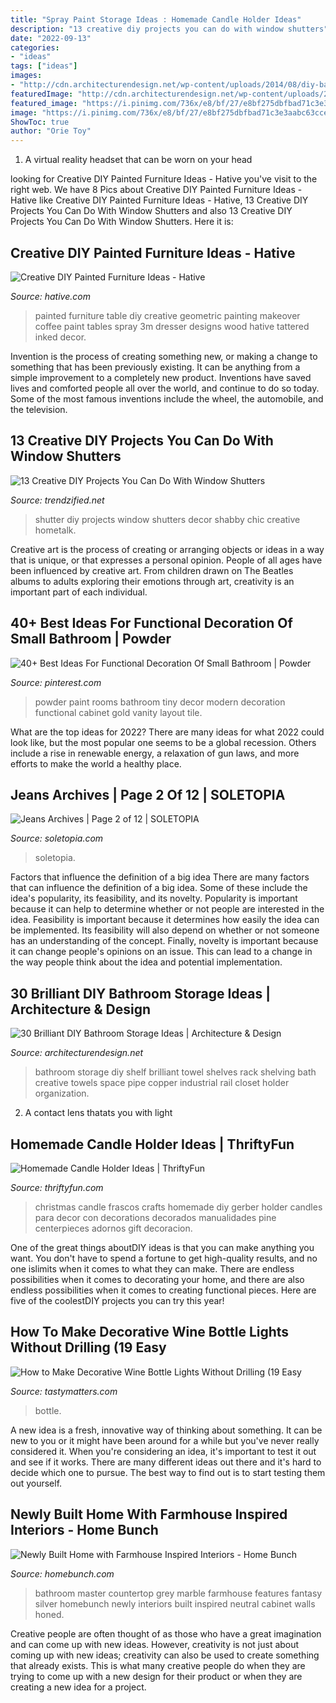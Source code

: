 ```yaml
---
title: "Spray Paint Storage Ideas : Homemade Candle Holder Ideas"
description: "13 creative diy projects you can do with window shutters"
date: "2022-09-13"
categories:
- "ideas"
tags: ["ideas"]
images:
- "http://cdn.architecturendesign.net/wp-content/uploads/2014/08/diy-bathroom-storage-ideas-7.jpg"
featuredImage: "http://cdn.architecturendesign.net/wp-content/uploads/2014/08/diy-bathroom-storage-ideas-7.jpg"
featured_image: "https://i.pinimg.com/736x/e8/bf/27/e8bf275dbfbad71c3e3aabc63cced4e9.jpg"
image: "https://i.pinimg.com/736x/e8/bf/27/e8bf275dbfbad71c3e3aabc63cced4e9.jpg"
ShowToc: true
author: "Orie Toy"
---
```



1. A virtual reality headset that can be worn on your head

	

		
looking for Creative DIY Painted Furniture Ideas - Hative you've visit to the right web. We have 8 Pics about Creative DIY Painted Furniture Ideas - Hative like Creative DIY Painted Furniture Ideas - Hative, 13 Creative DIY Projects You Can Do With Window Shutters and also 13 Creative DIY Projects You Can Do With Window Shutters. Here it is:
		
    
## Creative DIY Painted Furniture Ideas - Hative

<img loading=lazy src="https://hative.com/wp-content/uploads/2015/01/painted-furniture-ideas/1-painted-furniture-ideas.jpg" onerror="this.onerror=null;this.src='https://tse2.mm.bing.net/th?id=OIP.XPhAIRny08gW12AgY_ZbFQHaLH&amp;pid=15.1';" alt="Creative DIY Painted Furniture Ideas - Hative">

_Source: hative.com_

>painted furniture table diy creative geometric painting makeover coffee paint tables spray 3m dresser designs wood hative tattered inked decor. 

	

Invention is the process of creating something new, or making a change to something that has been previously existing. It can be anything from a simple improvement to a completely new product. Inventions have saved lives and comforted people all over the world, and continue to do so today. Some of the most famous inventions include the wheel, the automobile, and the television.

    
## 13 Creative DIY Projects You Can Do With Window Shutters

<img loading=lazy src="http://www.trendzified.net/wp-content/uploads/2015/06/DIY-shutter-projects7.jpg" onerror="this.onerror=null;this.src='https://tse2.mm.bing.net/th?id=OIP._K0MVg54qsfCDHYj_hNyNQHaLH&amp;pid=15.1';" alt="13 Creative DIY Projects You Can Do With Window Shutters">

_Source: trendzified.net_

>shutter diy projects window shutters decor shabby chic creative hometalk. 

	

Creative art is the process of creating or arranging objects or ideas in a way that is unique, or that expresses a personal opinion. People of all ages have been influenced by creative art. From children drawn on The Beatles albums to adults exploring their emotions through art, creativity is an important part of each individual.

    
## 40+ Best Ideas For Functional Decoration Of Small Bathroom | Powder

<img loading=lazy src="https://i.pinimg.com/736x/e8/bf/27/e8bf275dbfbad71c3e3aabc63cced4e9.jpg" onerror="this.onerror=null;this.src='https://tse3.mm.bing.net/th?id=OIP.KMml39E02ECVzzfVVSU8GQHaLG&amp;pid=15.1';" alt="40+ Best Ideas For Functional Decoration Of Small Bathroom | Powder">

_Source: pinterest.com_

>powder paint rooms bathroom tiny decor modern decoration functional cabinet gold vanity layout tile. 

	

What are the top ideas for 2022?
There are many ideas for what 2022 could look like, but the most popular one seems to be a global recession. Others include a rise in renewable energy, a relaxation of gun laws, and more efforts to make the world a healthy place.

    
## Jeans Archives | Page 2 Of 12 | SOLETOPIA

<img loading=lazy src="https://www.soletopia.com/wp-content/uploads/2014/07/multicolor-paint-splatter-denim-white-sneakers-mens-fashion.jpg" onerror="this.onerror=null;this.src='https://tse3.mm.bing.net/th?id=OIP.SU7nweHENRRvFtgZ7tqbiwHaLH&amp;pid=15.1';" alt="Jeans Archives | Page 2 of 12 | SOLETOPIA">

_Source: soletopia.com_

>soletopia. 

	

Factors that influence the definition of a big idea
There are many factors that can influence the definition of a big idea. Some of these include the idea's popularity, its feasibility, and its novelty. Popularity is important because it can help to determine whether or not people are interested in the idea. Feasibility is important because it determines how easily the idea can be implemented. Its feasibility will also depend on whether or not someone has an understanding of the concept. Finally, novelty is important because it can change people's opinions on an issue. This can lead to a change in the way people think about the idea and potential implementation.

    
## 30 Brilliant DIY Bathroom Storage Ideas | Architecture &amp; Design

<img loading=lazy src="http://cdn.architecturendesign.net/wp-content/uploads/2014/08/diy-bathroom-storage-ideas-7.jpg" onerror="this.onerror=null;this.src='https://tse1.mm.bing.net/th?id=OIP.SWMV8u34vxFvanTNIgEJhQHaNK&amp;pid=15.1';" alt="30 Brilliant DIY Bathroom Storage Ideas | Architecture &amp; Design">

_Source: architecturendesign.net_

>bathroom storage diy shelf brilliant towel shelves rack shelving bath creative towels space pipe copper industrial rail closet holder organization. 

	

2. A contact lens thatats you with light

    
## Homemade Candle Holder Ideas | ThriftyFun

<img loading=lazy src="http://img.thrfun.com/img/084/024/homemade_candle_holder_l1.jpg" onerror="this.onerror=null;this.src='https://tse1.mm.bing.net/th?id=OIP.oSy1_AG0kDM7EgYZonwYcwHaLW&amp;pid=15.1';" alt="Homemade Candle Holder Ideas | ThriftyFun">

_Source: thriftyfun.com_

>christmas candle frascos crafts homemade diy gerber holder candles para decor con decorations decorados manualidades pine centerpieces adornos gift decoracion. 

	

One of the great things aboutDIY ideas is that you can make anything you want. You don't have to spend a fortune to get high-quality results, and no one islimits when it comes to what they can make. There are endless possibilities when it comes to decorating your home, and there are also endless possibilities when it comes to creating functional pieces. Here are five of the coolestDIY projects you can try this year!

    
## How To Make Decorative Wine Bottle Lights Without Drilling (19 Easy

<img loading=lazy src="https://www.tastymatters.com/wp-content/uploads/2017/08/decorated-Wine-bottle-lights-without-drilling-6.jpg" onerror="this.onerror=null;this.src='https://tse2.mm.bing.net/th?id=OIP.dxeCGbH7PZnj-NCi6yBRSgHaJ4&amp;pid=15.1';" alt="How to Make Decorative Wine Bottle Lights Without Drilling (19 Easy">

_Source: tastymatters.com_

>bottle. 

	

A new idea is a fresh, innovative way of thinking about something. It can be new to you or it might have been around for a while but you've never really considered it. When you're considering an idea, it's important to test it out and see if it works. There are many different ideas out there and it's hard to decide which one to pursue. The best way to find out is to start testing them out yourself.

    
## Newly Built Home With Farmhouse Inspired Interiors - Home Bunch

<img loading=lazy src="https://www.homebunch.com/wp-content/uploads/2017/04/Bathroom-with-grey-cabinet-and-neutral-walls.-Master-Bathroom-with-grey-cabinet-and-neutral-walls.-Bathroom-with-grey-cabinet-and-neutral-walls-Bathroom-greycabinet-neutralwalls.jpg" onerror="this.onerror=null;this.src='https://tse4.mm.bing.net/th?id=OIP.hfg_RhQL1FV-N8E7RtQglAHaLG&amp;pid=15.1';" alt="Newly Built Home with Farmhouse Inspired Interiors - Home Bunch">

_Source: homebunch.com_

>bathroom master countertop grey marble farmhouse features fantasy silver homebunch newly interiors built inspired neutral cabinet walls honed. 

	

Creative people are often thought of as those who have a great imagination and can come up with new ideas. However, creativity is not just about coming up with new ideas; creativity can also be used to create something that already exists. This is what many creative people do when they are trying to come up with a new design for their product or when they are creating a new idea for a project.

